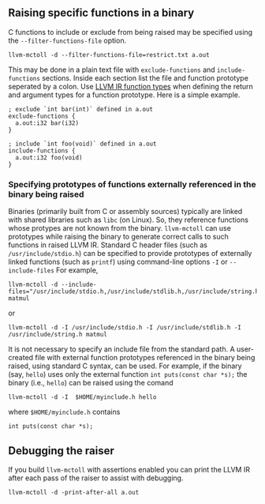 ## Raising specific functions in a binary

C functions to include or exclude from being raised may be specified using the `--filter-functions-file` option.

```
llvm-mctoll -d --filter-functions-file=restrict.txt a.out
```

This may be done in a plain text file with `exclude-functions` and `include-functions` sections. Inside each section list the file and function prototype seperated by a colon. Use [LLVM IR function types](https://llvm.org/docs/LangRef.html#function-type) when defining the return and argument types for a function prototype. Here is a simple example.

```
; exclude `int bar(int)` defined in a.out
exclude-functions {
  a.out:i32 bar(i32)   
}

; include `int foo(void)` defined in a.out
include-functions {
  a.out:i32 foo(void)   
}
```

### Specifying prototypes of functions externally referenced in the binary being raised

Binaries (primarily built from C or assembly sources) typically are linked with
shared libraries such as `libc` (on Linux). So, they reference functions whose
protypes are not known from the binary. `llvm-mctoll` can use prototypes while
raising the binary to generate correct calls to such functions in raised LLVM
IR. Standard C header files (such as `/usr/include/stdio.h`) can be specified to
provide prototypes of externally linked functions (such as `printf`) using
command-line options `-I` or `--include-files` For example,

```
llvm-mctoll -d --include-files="/usr/include/stdio.h,/usr/include/stdlib.h,/usr/include/string.h" matmul
````

or
```
llvm-mctoll -d -I /usr/include/stdio.h -I /usr/include/stdlib.h -I /usr/include/string.h matmul
````


It is not necessary to specify an include file from the standard path.  A
user-created file with external function prototypes referenced in the binary
being raised, using standard C syntax, can be used. For example, if the binary
(say, `hello`) uses only the external function `int puts(const char *s);` the
binary (i.e., `hello`) can be raised using the comand

```
llvm-mctoll -d -I  $HOME/myinclude.h hello
```

where `$HOME/myinclude.h` contains

```
int puts(const char *s);
```

## Debugging the raiser

If you build `llvm-mctoll` with assertions enabled you can print the LLVM IR after each pass of the raiser to assist with debugging.
```
llvm-mctoll -d -print-after-all a.out
```

